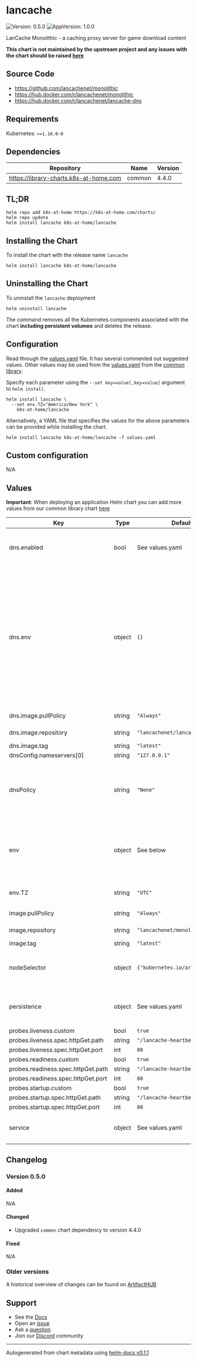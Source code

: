 # lancache

![Version: 0.5.0](https://img.shields.io/badge/Version-0.5.0-informational?style=flat-square) ![AppVersion: 1.0.0](https://img.shields.io/badge/AppVersion-1.0.0-informational?style=flat-square)

LanCache Monolithic - a caching proxy server for game download content

**This chart is not maintained by the upstream project and any issues with the chart should be raised [here](https://github.com/k8s-at-home/charts/issues/new/choose)**

## Source Code

* <https://github.com/lancachenet/monolithic>
* <https://hub.docker.com/r/lancachenet/monolithic>
* <https://hub.docker.com/r/lancachenet/lancache-dns>

## Requirements

Kubernetes: `>=1.16.0-0`

## Dependencies

| Repository | Name | Version |
|------------|------|---------|
| https://library-charts.k8s-at-home.com | common | 4.4.0 |

## TL;DR

```console
helm repo add k8s-at-home https://k8s-at-home.com/charts/
helm repo update
helm install lancache k8s-at-home/lancache
```

## Installing the Chart

To install the chart with the release name `lancache`

```console
helm install lancache k8s-at-home/lancache
```

## Uninstalling the Chart

To uninstall the `lancache` deployment

```console
helm uninstall lancache
```

The command removes all the Kubernetes components associated with the chart **including persistent volumes** and deletes the release.

## Configuration

Read through the [values.yaml](./values.yaml) file. It has several commented out suggested values.
Other values may be used from the [values.yaml](https://github.com/k8s-at-home/library-charts/tree/main/charts/stable/common/values.yaml) from the [common library](https://github.com/k8s-at-home/library-charts/tree/main/charts/stable/common).

Specify each parameter using the `--set key=value[,key=value]` argument to `helm install`.

```console
helm install lancache \
  --set env.TZ="America/New York" \
    k8s-at-home/lancache
```

Alternatively, a YAML file that specifies the values for the above parameters can be provided while installing the chart.

```console
helm install lancache k8s-at-home/lancache -f values.yaml
```

## Custom configuration

N/A

## Values

**Important**: When deploying an application Helm chart you can add more values from our common library chart [here](https://github.com/k8s-at-home/library-charts/tree/main/charts/stable/common)

| Key | Type | Default | Description |
|-----|------|---------|-------------|
| dns.enabled | bool | See values.yaml | Enable and configure LanCache DNS sidecar and service. |
| dns.env | object | `{}` | environment variables. See more environment variables in the [LanCache DNS documentation](https://lancache.net/docs/containers/dns/variables/). Most variables are inherited from the top-level `env`. `LANCACHE_IP` is auto-generated from the `loadBalancerIP` of the `main` service if specified. |
| dns.image.pullPolicy | string | `"Always"` | image pull policy |
| dns.image.repository | string | `"lancachenet/lancache-dns"` | image repository |
| dns.image.tag | string | `"latest"` | image tag |
| dnsConfig.nameservers[0] | string | `"127.0.0.1"` |  |
| dnsPolicy | string | `"None"` | LanCache uses custom upstream nameservers, overridable with the `UPSTREAM_DNS` variable. |
| env | object | See below | environment variables. See more environment variables in the [LanCache Monolithic documentation](https://lancache.net/docs/containers/monolithic/variables/). |
| env.TZ | string | `"UTC"` | Set the container timezone |
| image.pullPolicy | string | `"Always"` | image pull policy |
| image.repository | string | `"lancachenet/monolithic"` | image repository |
| image.tag | string | `"latest"` | image tag |
| nodeSelector | object | `{"kubernetes.io/arch":"amd64"}` | The official LanCache image is only available for x86_64. |
| persistence | object | See values.yaml | Configure persistence settings for the chart under this key. |
| probes.liveness.custom | bool | `true` |  |
| probes.liveness.spec.httpGet.path | string | `"/lancache-heartbeat"` |  |
| probes.liveness.spec.httpGet.port | int | `80` |  |
| probes.readiness.custom | bool | `true` |  |
| probes.readiness.spec.httpGet.path | string | `"/lancache-heartbeat"` |  |
| probes.readiness.spec.httpGet.port | int | `80` |  |
| probes.startup.custom | bool | `true` |  |
| probes.startup.spec.httpGet.path | string | `"/lancache-heartbeat"` |  |
| probes.startup.spec.httpGet.port | int | `80` |  |
| service | object | See values.yaml | Configures service settings for the chart. |

## Changelog

### Version 0.5.0

#### Added

N/A

#### Changed

* Upgraded `common` chart dependency to version 4.4.0

#### Fixed

N/A

### Older versions

A historical overview of changes can be found on [ArtifactHUB](https://artifacthub.io/packages/helm/k8s-at-home/lancache?modal=changelog)

## Support

- See the [Docs](https://docs.k8s-at-home.com/our-helm-charts/getting-started/)
- Open an [issue](https://github.com/k8s-at-home/charts/issues/new/choose)
- Ask a [question](https://github.com/k8s-at-home/organization/discussions)
- Join our [Discord](https://discord.gg/sTMX7Vh) community

----------------------------------------------
Autogenerated from chart metadata using [helm-docs v0.1.1](https://github.com/k8s-at-home/helm-docs/releases/v0.1.1)

